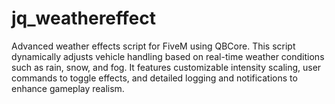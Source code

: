 # jq_weathereffect
Advanced weather effects script for FiveM using QBCore. This script dynamically adjusts vehicle handling based on real-time weather conditions such as rain, snow, and fog. It features customizable intensity scaling, user commands to toggle effects, and detailed logging and notifications to enhance gameplay realism.
